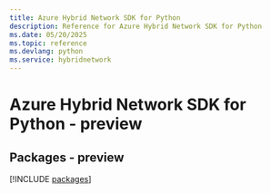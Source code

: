 ```yaml
---
title: Azure Hybrid Network SDK for Python
description: Reference for Azure Hybrid Network SDK for Python
ms.date: 05/20/2025
ms.topic: reference
ms.devlang: python
ms.service: hybridnetwork
---
```

# Azure Hybrid Network SDK for Python - preview
## Packages - preview
[!INCLUDE [packages](hybrid-network-index.md)]